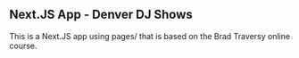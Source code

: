 ## Next.JS App - Denver DJ Shows

This is a Next.JS app using pages/ that is based on the Brad Traversy online course.